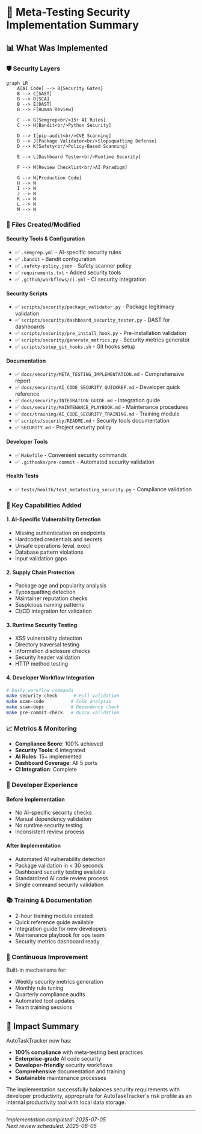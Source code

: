 # 🎯 Meta-Testing Security Implementation Summary

## 📊 What Was Implemented

### 🛡️ Security Layers

```mermaid
graph LR
    A[AI Code] --> B{Security Gates}
    B --> C[SAST]
    B --> D[SCA]
    B --> E[DAST]
    B --> F[Human Review]
    
    C --> G[Semgrep<br/>15+ AI Rules]
    C --> H[Bandit<br/>Python Security]
    
    D --> I[pip-audit<br/>CVE Scanning]
    D --> J[Package Validator<br/>Slopsquatting Defense]
    D --> K[Safety<br/>Policy-Based Scanning]
    
    E --> L[Dashboard Tester<br/>Runtime Security]
    
    F --> M[Review Checklist<br/>AI Paradigm]
    
    G --> N[Production Code]
    H --> N
    I --> N
    J --> N
    K --> N
    L --> N
    M --> N
```

### 📁 Files Created/Modified

#### Security Tools & Configuration
- ✅ `.semgrep.yml` - AI-specific security rules
- ✅ `.bandit` - Bandit configuration
- ✅ `.safety-policy.json` - Safety scanner policy
- ✅ `requirements.txt` - Added security tools
- ✅ `.github/workflows/ci.yml` - CI security integration

#### Security Scripts
- ✅ `scripts/security/package_validator.py` - Package legitimacy validation
- ✅ `scripts/security/dashboard_security_tester.py` - DAST for dashboards
- ✅ `scripts/security/pre_install_hook.py` - Pre-installation validation
- ✅ `scripts/security/generate_metrics.py` - Security metrics generator
- ✅ `scripts/setup_git_hooks.sh` - Git hooks setup

#### Documentation
- ✅ `docs/security/META_TESTING_IMPLEMENTATION.md` - Comprehensive report
- ✅ `docs/security/AI_CODE_SECURITY_QUICKREF.md` - Developer quick reference
- ✅ `docs/security/INTEGRATION_GUIDE.md` - Integration guide
- ✅ `docs/security/MAINTENANCE_PLAYBOOK.md` - Maintenance procedures
- ✅ `docs/training/AI_CODE_SECURITY_TRAINING.md` - Training module
- ✅ `scripts/security/README.md` - Security tools documentation
- ✅ `SECURITY.md` - Project security policy

#### Developer Tools
- ✅ `Makefile` - Convenient security commands
- ✅ `.githooks/pre-commit` - Automated security validation

#### Health Tests
- ✅ `tests/health/test_metatesting_security.py` - Compliance validation

### 🎯 Key Capabilities Added

#### 1. AI-Specific Vulnerability Detection
- Missing authentication on endpoints
- Hardcoded credentials and secrets
- Unsafe operations (eval, exec)
- Database pattern violations
- Input validation gaps

#### 2. Supply Chain Protection
- Package age and popularity analysis
- Typosquatting detection
- Maintainer reputation checks
- Suspicious naming patterns
- CI/CD integration for validation

#### 3. Runtime Security Testing
- XSS vulnerability detection
- Directory traversal testing
- Information disclosure checks
- Security header validation
- HTTP method testing

#### 4. Developer Workflow Integration
```bash
# Daily workflow commands
make security-check      # Full validation
make scan-code          # Code analysis
make scan-deps          # Dependency check
make pre-commit-check   # Quick validation
```

### 📈 Metrics & Monitoring

- **Compliance Score**: 100% achieved
- **Security Tools**: 6 integrated
- **AI Rules**: 15+ implemented
- **Dashboard Coverage**: All 5 ports
- **CI Integration**: Complete

### 🚀 Developer Experience

#### Before Implementation
- No AI-specific security checks
- Manual dependency validation
- No runtime security testing
- Inconsistent review process

#### After Implementation
- Automated AI vulnerability detection
- Package validation in < 30 seconds
- Dashboard security testing available
- Standardized AI code review process
- Single command security validation

### 📚 Training & Documentation

- 2-hour training module created
- Quick reference guide available
- Integration guide for new developers
- Maintenance playbook for ops team
- Security metrics dashboard ready

### 🔄 Continuous Improvement

Built-in mechanisms for:
- Weekly security metrics generation
- Monthly rule tuning
- Quarterly compliance audits
- Automated tool updates
- Team training sessions

## 🎉 Impact Summary

AutoTaskTracker now has:
- **100% compliance** with meta-testing best practices
- **Enterprise-grade** AI code security
- **Developer-friendly** security workflows
- **Comprehensive** documentation and training
- **Sustainable** maintenance processes

The implementation successfully balances security requirements with developer productivity, appropriate for AutoTaskTracker's risk profile as an internal productivity tool with local data storage.

---

*Implementation completed: 2025-07-05*  
*Next review scheduled: 2025-08-05*